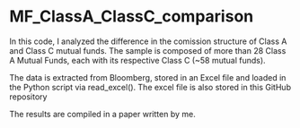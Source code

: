 # MF_ClassA_ClassC_comparison
In this code, I analyzed the difference in the comission structure of Class A and Class C mutual funds. The sample is composed of more than 28 Class A Mutual Funds, each with its respective Class C (~58 mutual funds).

The data is extracted from Bloomberg, stored in an Excel file and loaded in the Python script via read_excel(). The excel file is also stored in this GitHub repository

The results are compiled in a paper written by me.

